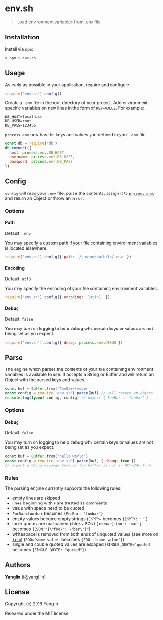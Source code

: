 # env.sh
> Load environment variables from .env file


## Installation

Install via `npm`:

```
$ npm i env.sh
```



## Usage

As early as possible in your application, require and configure.

```javascript
require('env.sh').config()
```

Create a `.env` file in the root directory of your project. Add
environment-specific variables on new lines in the form of `KEY=VALUE`.
For example:

```dosini
DB_HOST=localhost
DB_USER=root
DB_PASS=123456
```

`process.env` now has the keys and values you defined in your `.env` file.

```javascript
const db = require('db')
db.connect({
  host: process.env.DB_HOST,
  username: process.env.DB_USER,
  password: process.env.DB_PASS
})
```



## Config

`config` will read your `.env` file, parse the contents, assign it to
[`process.env`](https://nodejs.org/docs/latest/api/process.html#process_process_env),
and return an Object or throw an `error`.


### Options

#### Path

Default: `.env`

You may specify a custom path if your file containing environment variables is located elsewhere.

```js
require('env.sh').config({ path: '/custom/path/to/.env' })
```

#### Encoding

Default: `utf8`

You may specify the encoding of your file containing environment variables.

```js
require('env.sh').config({ encoding: 'latin1' })
```

#### Debug

Default: `false`

You may turn on logging to help debug why certain keys or values are not being set as you expect.

```js
require('env.sh').config({ debug: process.env.DEBUG })
```


## Parse

The engine which parses the contents of your file containing environment
variables is available to use. It accepts a String or Buffer and will return
an Object with the parsed keys and values.

```js
const buf = Buffer.from('FooBar=foobar')
const config = require('env.sh').parse(buf) // will return an object
console.log(typeof config, config) // object { FooBar : 'foobar' }
```

### Options

#### Debug

Default: `false`

You may turn on logging to help debug why certain keys or values are not being set as you expect.

```js
const buf = Buffer.from('hello world')
const config = require('env.sh').parse(buf, { debug: true })
// expect a debug message because the buffer is not in KEY=VAL form
```

### Rules

The parsing engine currently supports the following rules:

- empty lines are skipped
- lines beginning with `#` are treated as comments
- value with space ​​need to be quoted
- `FooBar=foorbar` becomes `{FooBar: 'foobar'}`
- empty values become empty strings (`EMPTY=` becomes `{EMPTY: ''}`)
- inner quotes are maintained (think JSON) (`JSON='{"foo": "bar"}'` becomes `{JSON:"{\"foo\": \"bar\"}"`)
- whitespace is removed from both ends of unquoted values (see more on [`trim`](https://developer.mozilla.org/en-US/docs/Web/JavaScript/Reference/Global_Objects/String/Trim)) (`FOO='some value'` becomes `{FOO: 'some value'}`)
- single and double quoted values are escaped (`SINGLE_QUOTE='quoted'` becomes `{SINGLE_QUOTE: "quoted"}`)



## Authors

**Yanglin** ([i@yangl.in](mailto:mail@yanglin.me))


## License

Copyright (c) 2019 Yanglin

Released under the MIT license
